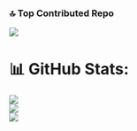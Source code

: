 ### 🔝 Top Contributed Repo
![](https://github-contributor-stats.vercel.app/api?username=houtan-rocky&limit=4&theme=tokyonight&combine_all_yearly_contributions=true)

# 📊 GitHub Stats:
![](https://github-readme-stats.vercel.app/api?username=houtan-rocky&theme=tokyonight&hide_border=false&include_all_commits=true&count_private=true)<br/>
![](https://github-readme-streak-stats.herokuapp.com/?user=houtan-rocky&theme=tokyonight&hide_border=false)<br/>
![](https://github-readme-stats.vercel.app/api/top-langs/?username=houtan-rocky&theme=tokyonight&hide_border=false&include_all_commits=true&count_private=true&layout=compact)
